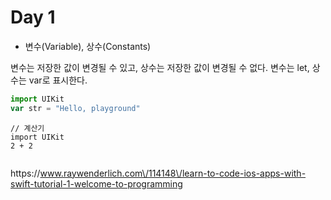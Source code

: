 # Day 1

* 변수\(Variable\),  상수\(Constants\)

변수는 저장한 값이 변경될 수 있고, 상수는 저장한 값이 변경될 수 없다.
변수는 let, 상수는 var로 표시한다.

```js
import UIKit 
var str = "Hello, playground"                                                                                                             
```

```
// 계산기                                                                                                                 
import UIKit
2 + 2       
```

```

```

















https:\/\/www.raywenderlich.com\/114148\/learn-to-code-ios-apps-with-swift-tutorial-1-welcome-to-programming

